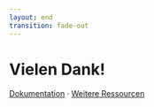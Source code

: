 ```yaml
---
layout: end
transition: fade-out
---
```


# Vielen Dank!

[Dokumentation](https://example.com) · [Weitere Ressourcen](https://example.com)
